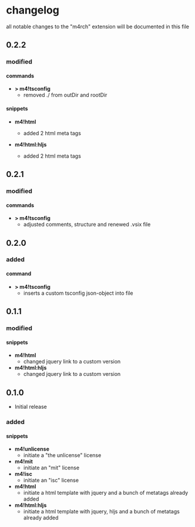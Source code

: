 # changelog

all notable changes to the "m4rch" extension will be documented in this file

## 0.2.2

### modified

#### commands

- **\> m4!tsconfig**
  - removed ./ from outDir and rootDir

#### snippets

- **m4!html**
  - added 2 html meta tags

- **m4!html:hljs**
  - added 2 html meta tags

## 0.2.1

### modified

#### commands

- **\> m4!tsconfig**
  - adjusted comments, structure and renewed .vsix file

## 0.2.0

### added

#### command

- **\> m4!tsconfig**
  - inserts a custom tsconfig json-object into file

## 0.1.1

### modified

#### snippets

- **m4!html**
  - changed jquery link to a custom version
- **m4!html:hljs**
  - changed jquery link to a custom version

## 0.1.0

- Initial release

### added

#### snippets

- **m4!unlicense**
	- initiate a "the unlicense" license
- **m4!mit**
	- initiate an "mit" license
- **m4!isc**
	- initiate an "isc" license
- **m4!html**
  - initiate a html template with jquery and a bunch of metatags already added
- **m4!html:hljs**
  - initiate a html template with jquery, hljs and a bunch of metatags already added
